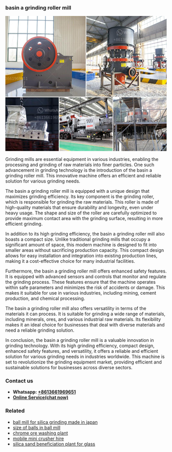 <h3>basin a grinding roller mill</h3><img src='1702952923.jpg' alt=''><p>Grinding mills are essential equipment in various industries, enabling the processing and grinding of raw materials into finer particles. One such advancement in grinding technology is the introduction of the basin a grinding roller mill. This innovative machine offers an efficient and reliable solution for various grinding needs.</p><p>The basin a grinding roller mill is equipped with a unique design that maximizes grinding efficiency. Its key component is the grinding roller, which is responsible for grinding the raw materials. This roller is made of high-quality materials that ensure durability and longevity, even under heavy usage. The shape and size of the roller are carefully optimized to provide maximum contact area with the grinding surface, resulting in more efficient grinding.</p><p>In addition to its high grinding efficiency, the basin a grinding roller mill also boasts a compact size. Unlike traditional grinding mills that occupy a significant amount of space, this modern machine is designed to fit into smaller areas without sacrificing production capacity. This compact design allows for easy installation and integration into existing production lines, making it a cost-effective choice for many industrial facilities.</p><p>Furthermore, the basin a grinding roller mill offers enhanced safety features. It is equipped with advanced sensors and controls that monitor and regulate the grinding process. These features ensure that the machine operates within safe parameters and minimizes the risk of accidents or damage. This makes it suitable for use in various industries, including mining, cement production, and chemical processing.</p><p>The basin a grinding roller mill also offers versatility in terms of the materials it can process. It is suitable for grinding a wide range of materials, including minerals, ores, and various industrial raw materials. Its flexibility makes it an ideal choice for businesses that deal with diverse materials and need a reliable grinding solution.</p><p>In conclusion, the basin a grinding roller mill is a valuable innovation in grinding technology. With its high grinding efficiency, compact design, enhanced safety features, and versatility, it offers a reliable and efficient solution for various grinding needs in industries worldwide. This machine is set to revolutionize the grinding equipment market, providing efficient and sustainable solutions for businesses across diverse sectors.</p><h3>Contact us</h3><ul><li><strong>Whatsapp:&nbsp;<a href="https://wa.me/8613661969651">+8613661969651</a></strong></li><li><a href="https://swt.shibang-china.com/?git&amp;zhl&amp;basin a grinding roller mill"><strong>Online Service(chat now)</strong></a></li></ul><h3>Related</h3><ul><li><a href='ball mill for silica grinding made in japan.md'>ball mill for silica grinding made in japan</a></li><li><a href='size of balls in ball mill.md'>size of balls in ball mill</a></li><li><a href='chrome ore washing plant.md'>chrome ore washing plant</a></li><li><a href='mobile mini crusher hire.md'>mobile mini crusher hire</a></li><li><a href='silica sand beneficiation plant for glass.md'>silica sand beneficiation plant for glass</a></li></ul>